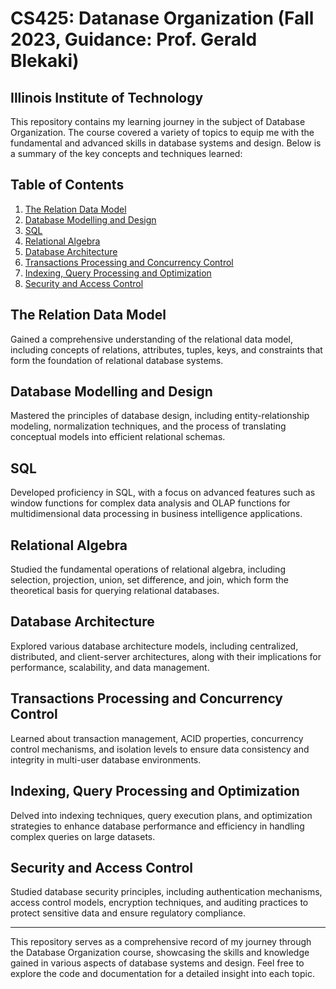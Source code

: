 # CS425: Datanase Organization (Fall 2023, Guidance: Prof. Gerald Blekaki)
## Illinois Institute of Technology

This repository contains my learning journey in the subject of Database Organization. The course covered a variety of topics to equip me with the fundamental and advanced skills in database systems and design. Below is a summary of the key concepts and techniques learned:

## Table of Contents

1. [The Relation Data Model](#the-relation-data-model)
2. [Database Modelling and Design](#database-modelling-and-design)
3. [SQL](#sql)
4. [Relational Algebra](#relational-algebra)
5. [Database Architecture](#database-architecture)
6. [Transactions Processing and Concurrency Control](#transactions-processing-and-concurrency-control)
7. [Indexing, Query Processing and Optimization](#indexing-query-processing-and-optimization)
8. [Security and Access Control](#security-and-access-control)

## The Relation Data Model

Gained a comprehensive understanding of the relational data model, including concepts of relations, attributes, tuples, keys, and constraints that form the foundation of relational database systems.

## Database Modelling and Design

Mastered the principles of database design, including entity-relationship modeling, normalization techniques, and the process of translating conceptual models into efficient relational schemas.

## SQL

Developed proficiency in SQL, with a focus on advanced features such as window functions for complex data analysis and OLAP functions for multidimensional data processing in business intelligence applications.

## Relational Algebra

Studied the fundamental operations of relational algebra, including selection, projection, union, set difference, and join, which form the theoretical basis for querying relational databases.

## Database Architecture

Explored various database architecture models, including centralized, distributed, and client-server architectures, along with their implications for performance, scalability, and data management.

## Transactions Processing and Concurrency Control

Learned about transaction management, ACID properties, concurrency control mechanisms, and isolation levels to ensure data consistency and integrity in multi-user database environments.

## Indexing, Query Processing and Optimization

Delved into indexing techniques, query execution plans, and optimization strategies to enhance database performance and efficiency in handling complex queries on large datasets.

## Security and Access Control

Studied database security principles, including authentication mechanisms, access control models, encryption techniques, and auditing practices to protect sensitive data and ensure regulatory compliance.

---

This repository serves as a comprehensive record of my journey through the Database Organization course, showcasing the skills and knowledge gained in various aspects of database systems and design. Feel free to explore the code and documentation for a detailed insight into each topic.
